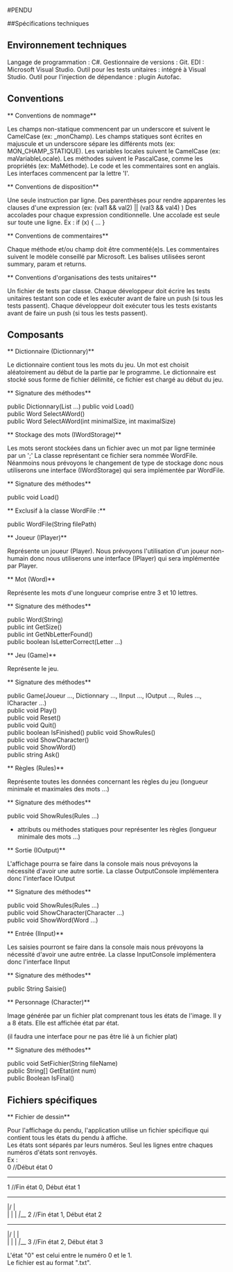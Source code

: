 ﻿#PENDU

##Spécifications techniques

## Environnement techniques

Langage de programmation : C#.
Gestionnaire de versions : Git.
EDI : Microsoft Visual Studio.
Outil pour les tests unitaires : intégré à Visual Studio.
Outil pour l'injection de dépendance : plugin Autofac.

## Conventions

** Conventions de nommage**

Les champs non-statique commencent par un underscore et suivent le CamelCase (ex: _monChamp).
Les champs statiques sont écrites en majuscule et un underscore sépare les différents mots (ex: MON_CHAMP_STATIQUE).
Les variables locales suivent le CamelCase (ex: maVariableLocale).
Les méthodes suivent le PascalCase, comme les propriétés (ex: MaMéthode).
Le code et les commentaires sont en anglais.
Les interfaces commencent par la lettre 'I'.

** Conventions de disposition**

Une seule instruction par ligne.
Des parenthèses pour rendre apparentes les clauses d'une expression (ex: (val1 && val2) || (val3 && val4) )
Des accolades pour chaque expression conditionnelle.
Une accolade est seule sur toute une ligne.
Ex :
if (x)
{
	...
}

** Conventions de commentaires**

Chaque méthode et/ou champ doit être commenté(e)s.
Les commentaires suivent le modèle conseillé par Microsoft.
Les balises utilisées seront summary, param et returns.

** Conventions d'organisations des tests unitaires**

Un fichier de tests par classe.
Chaque développeur doit écrire les tests unitaires testant son code et les exécuter avant de faire un push (si tous les tests passent). 
Chaque développeur doit exécuter tous les tests existants avant de faire un push (si tous les tests passent).

## Composants

** Dictionnaire (Dictionnary)**

Le dictionnaire contient tous les mots du jeu. Un mot est choisit aléatoirement au début de la partie par le programme.
Le dictionnaire est stocké sous forme de fichier délimité, ce fichier est chargé au début du jeu.

** Signature des méthodes**

public Dictionnary(List<Word> ...)
public void Load()  
public Word SelectAWord()  
public Word SelectAWord(int minimalSize, int maximalSize)  

** Stockage des mots (IWordStorage)**

Les mots seront stockées dans un fichier avec un mot par ligne terminée par un ';'
La classe représentant ce fichier sera nommée WordFile.
Néanmoins nous prévoyons le changement de type de stockage donc nous utiliserons une interface (IWordStorage) qui sera implémentée par WordFile.

** Signature des méthodes**

public void Load()

** Exclusif à la classe WordFile :**

public WordFile(String filePath)

** Joueur (IPlayer)**

Représente un joueur (Player).
Nous prévoyons l'utilisation d'un joueur non-humain donc nous utiliserons une interface (IPlayer) qui sera implémentée par Player.

** Mot (Word)**

Représente les mots d'une longueur comprise entre 3 et 10 lettres.

** Signature des méthodes**

public Word(String)  
public int GetSize()  
public int GetNbLetterFound()  
public boolean IsLetterCorrect(Letter ...)  

** Jeu (Game)**

Représente le jeu.

** Signature des méthodes**

public Game(Joueur ..., Dictionnary ..., IInput ..., IOutput ..., Rules ..., ICharacter ...)  
public void Play()  
public void Reset()  
public void Quit()  
public boolean IsFinished()
public void ShowRules()  
public void ShowCharacter()  
public void ShowWord()  
public string Ask()  

** Règles (Rules)**

Représente toutes les données concernant les règles du jeu (longueur minimale et maximales des mots ...)

** Signature des méthodes**
 
public void ShowRules(Rules ...)  
+ attributs ou méthodes statiques pour représenter les règles (longueur minimale des mots ...)

** Sortie (IOutput)**

L'affichage pourra se faire dans la console mais nous prévoyons la nécessité d'avoir une autre sortie.
La classe OutputConsole implémentera donc l'interface IOutput

** Signature des méthodes**

public void ShowRules(Rules ...)  
public void ShowCharacter(Character ...)  
public void ShowWord(Word ...)  

** Entrée (IInput)**

Les saisies pourront se faire dans la console mais nous prévoyons la nécessité d'avoir une autre entrée.
La classe InputConsole implémentera donc l'interface IInput

** Signature des méthodes**

public String Saisie()

** Personnage (Character)**

Image générée par un fichier plat comprenant tous les états de l'image. Il y a 8 états.
Elle est affichée état par état.

(il faudra une interface pour ne pas être lié à un fichier plat)

** Signature des méthodes**

public void SetFichier(String fileName)  
public String[] GetEtat(int num)  
public Boolean IsFinal()  

## Fichiers spécifiques

** Fichier de dessin**

Pour l'affichage du pendu, l'application utilise un fichier spécifique qui contient tous les états du pendu à affiche.  
Les états sont séparés par leurs numéros. Seul les lignes entre chaques numéros d'états sont renvoyés.  
Ex :  
0 //Début état 0
 
 
 
 
 
 
_____
1 //Fin état 0, Début état 1  
 _______
 |/ 
 |  
 | 
 | 
 | 
_|___
2 //Fin état 1, Début état 2  
 _______
 |/ |
 |  
 | 
 | 
 | 
_|___
3 //Fin état 2, Début état 3  

L'état "0" est celui entre le numéro 0 et le 1.  
Le fichier est au format ".txt".